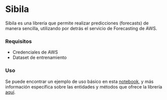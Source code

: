 # Sibila

Sibila es una librería que permite realizar predicciones (forecasts) de manera sencilla, utilizando por detrás el servicio de Forecasting de AWS. 


### Requisitos
- Credenciales de AWS
- Dataset de entrenamiento


### Uso

Se puede encontrar un ejemplo de uso básico en esta [notebook](./docs/basic_example.ipynb), y más información específica sobre las entidades y métodos que ofrece la librería [aquí](./docs).
